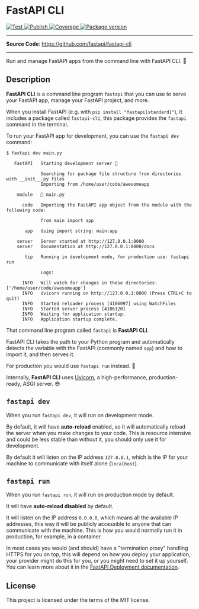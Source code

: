 # FastAPI CLI

<a href="https://github.com/fastapi/fastapi-cli/actions/workflows/test.yml" target="_blank">
    <img src="https://github.com/fastapi/fastapi-cli/actions/workflows/test.yml/badge.svg" alt="Test">
</a>
<a href="https://github.com/fastapi/fastapi-cli/actions/workflows/publish.yml" target="_blank">
    <img src="https://github.com/fastapi/fastapi-cli/actions/workflows/publish.yml/badge.svg" alt="Publish">
</a>
<a href="https://coverage-badge.samuelcolvin.workers.dev/redirect/fastapi/fastapi-cli" target="_blank">
    <img src="https://coverage-badge.samuelcolvin.workers.dev/fastapi/fastapi-cli.svg" alt="Coverage">
<a href="https://pypi.org/project/fastapi-cli" target="_blank">
    <img src="https://img.shields.io/pypi/v/fastapi-cli?color=%2334D058&label=pypi%20package" alt="Package version">
</a>

---

**Source Code**: <a href="https://github.com/fastapi/fastapi-cli" target="_blank">https://github.com/fastapi/fastapi-cli</a>

---

Run and manage FastAPI apps from the command line with FastAPI CLI. 🚀

## Description

**FastAPI CLI** is a command line program `fastapi` that you can use to serve your FastAPI app, manage your FastAPI project, and more.

When you install FastAPI (e.g. with `pip install "fastapi[standard]"`), it includes a package called `fastapi-cli`, this package provides the `fastapi` command in the terminal.

To run your FastAPI app for development, you can use the `fastapi dev` command:

<div class="termy">

```console
$ fastapi dev main.py

   FastAPI   Starting development server 🚀

             Searching for package file structure from directories with __init__.py files
             Importing from /home/user/code/awesomeapp

    module   🐍 main.py

      code   Importing the FastAPI app object from the module with the following code:

             from main import app

       app   Using import string: main:app

    server   Server started at http://127.0.0.1:8000
    server   Documentation at http://127.0.0.1:8000/docs

       tip   Running in development mode, for production use: fastapi run

             Logs:

      INFO   Will watch for changes in these directories: ['/home/user/code/awesomeapp']
      INFO   Uvicorn running on http://127.0.0.1:8000 (Press CTRL+C to quit)
      INFO   Started reloader process [4106097] using WatchFiles
      INFO   Started server process [4106120]
      INFO   Waiting for application startup.
      INFO   Application startup complete.
```

</div>

That command line program called `fastapi` is **FastAPI CLI**.

FastAPI CLI takes the path to your Python program and automatically detects the variable with the FastAPI (commonly named `app`) and how to import it, and then serves it.

For production you would use `fastapi run` instead. 🚀

Internally, **FastAPI CLI** uses <a href="https://www.uvicorn.org" class="external-link" target="_blank">Uvicorn</a>, a high-performance, production-ready, ASGI server. 😎

## `fastapi dev`

When you run `fastapi dev`, it will run on development mode.

By default, it will have **auto-reload** enabled, so it will automatically reload the server when you make changes to your code. This is resource intensive and could be less stable than without it, you should only use it for development.

By default it will listen on the IP address `127.0.0.1`, which is the IP for your machine to communicate with itself alone (`localhost`).

## `fastapi run`

When you run `fastapi run`, it will run on production mode by default.

It will have **auto-reload disabled** by default.

It will listen on the IP address `0.0.0.0`, which means all the available IP addresses, this way it will be publicly accessible to anyone that can communicate with the machine. This is how you would normally run it in production, for example, in a container.

In most cases you would (and should) have a "termination proxy" handling HTTPS for you on top, this will depend on how you deploy your application, your provider might do this for you, or you might need to set it up yourself. You can learn more about it in the <a href="https://fastapi.tiangolo.com/deployment/" class="external-link" target="_blank">FastAPI Deployment documentation</a>.

## License

This project is licensed under the terms of the MIT license.

